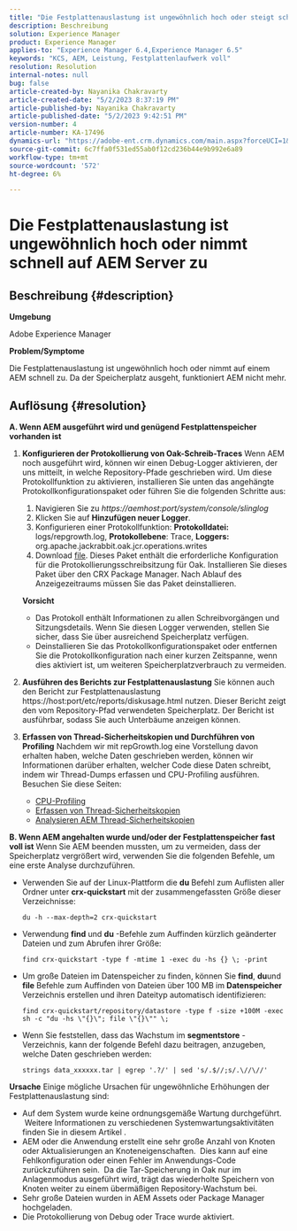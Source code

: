```yaml
---
title: "Die Festplattenauslastung ist ungewöhnlich hoch oder steigt schnell auf AEM Server."
description: Beschreibung
solution: Experience Manager
product: Experience Manager
applies-to: "Experience Manager 6.4,Experience Manager 6.5"
keywords: "KCS, AEM, Leistung, Festplattenlaufwerk voll"
resolution: Resolution
internal-notes: null
bug: false
article-created-by: Nayanika Chakravarty
article-created-date: "5/2/2023 8:37:19 PM"
article-published-by: Nayanika Chakravarty
article-published-date: "5/2/2023 9:42:51 PM"
version-number: 4
article-number: KA-17496
dynamics-url: "https://adobe-ent.crm.dynamics.com/main.aspx?forceUCI=1&pagetype=entityrecord&etn=knowledgearticle&id=104d8e1f-29e9-ed11-a7c6-6045bd006268"
source-git-commit: 6c7ffa0f531ed55ab0f12cd236b44e9b992e6a89
workflow-type: tm+mt
source-wordcount: '572'
ht-degree: 6%

---
```


# Die Festplattenauslastung ist ungewöhnlich hoch oder nimmt schnell auf AEM Server zu

## Beschreibung {#description}


<b>Umgebung</b>

Adobe Experience Manager

<b>Problem/Symptome</b>

Die Festplattenauslastung ist ungewöhnlich hoch oder nimmt auf einem AEM schnell zu. Da der Speicherplatz ausgeht, funktioniert AEM nicht mehr.




## Auflösung {#resolution}

<b>A. Wenn AEM ausgeführt wird und genügend Festplattenspeicher vorhanden ist</b>
1. <b>Konfigurieren der Protokollierung von Oak-Schreib-Traces</b>    Wenn AEM noch ausgeführt wird, können wir einen Debug-Logger aktivieren, der uns mitteilt, in welche Repository-Pfade geschrieben wird. Um diese Protokollfunktion zu aktivieren, installieren Sie unten das angehängte Protokollkonfigurationspaket oder führen Sie die folgenden Schritte aus:

   1. Navigieren Sie zu *https://aemhost:port/system/console/slinglog*
   2. Klicken Sie auf <b>Hinzufügen neuer Logger</b>.
   3. Konfigurieren einer Protokollfunktion: <b>Protokolldatei:</b> logs/repgrowth.log, <b>Protokollebene</b>: Trace, <b>Loggers:</b> org.apache.jackrabbit.oak.jcr.operations.writes
   4. Download [file](https://helpx.adobe.com/content/dam/help/en/experience-manager/kb/analyze-unusual-repository-growth/jcr:content/main-pars/download/log_repository_growth-1.zip).        Dieses Paket enthält die erforderliche Konfiguration für die Protokollierungsschreibsitzung für Oak. Installieren Sie dieses Paket über den CRX Package Manager. Nach Ablauf des Anzeigezeitraums müssen Sie das Paket deinstallieren.

   <b>Vorsicht</b>

   - Das Protokoll enthält Informationen zu allen Schreibvorgängen und Sitzungsdetails. Wenn Sie diesen Logger verwenden, stellen Sie sicher, dass Sie über ausreichend Speicherplatz verfügen.
   - Deinstallieren Sie das Protokollkonfigurationspaket oder entfernen Sie die Protokollkonfiguration nach einer kurzen Zeitspanne, wenn dies aktiviert ist, um weiteren Speicherplatzverbrauch zu vermeiden.
2. <b>Ausführen des Berichts zur Festplattenauslastung</b>    Sie können auch den Bericht zur Festplattenauslastung https://host:port/etc/reports/diskusage.html nutzen. Dieser Bericht zeigt den vom Repository-Pfad verwendeten Speicherplatz. Der Bericht ist ausführbar, sodass Sie auch Unterbäume anzeigen können.
3. <b>Erfassen von Thread-Sicherheitskopien und Durchführen von Profiling</b>    Nachdem wir mit repGrowth.log eine Vorstellung davon erhalten haben, welche Daten geschrieben werden, können wir Informationen darüber erhalten, welcher Code diese Daten schreibt, indem wir Thread-Dumps erfassen und CPU-Profiling ausführen. Besuchen Sie diese Seiten:

   - [CPU-Profiling](https://experienceleague.adobe.com/docs/experience-cloud-kcs/kbarticles/KA-17499.html?lang=de)
   - [Erfassen von Thread-Sicherheitskopien](https://experienceleague.adobe.com/docs/experience-cloud-kcs/kbarticles/KA-17452.html?lang=de)
   - [Analysieren AEM Thread-Sicherheitskopien](https://experienceleague.adobe.com/docs/experience-cloud-kcs/kbarticles/KA-16458.html?lang=de)

<b>B. Wenn AEM angehalten wurde und/oder der Festplattenspeicher fast voll ist</b>
Wenn Sie AEM beenden mussten, um zu vermeiden, dass der Speicherplatz vergrößert wird, verwenden Sie die folgenden Befehle, um eine erste Analyse durchzuführen.

- Verwenden Sie auf der Linux-Plattform die <b>du</b> Befehl zum Auflisten aller Ordner unter <b>crx-quickstart</b> mit der zusammengefassten Größe dieser Verzeichnisse:<br>

   ```
   du -h --max-depth=2 crx-quickstart
   ```

- Verwendung <b>find</b> und <b>du</b> -Befehle zum Auffinden kürzlich geänderter Dateien und zum Abrufen ihrer Größe:

   ```
   find crx-quickstart -type f -mtime 1 -exec du -hs {} \; -print
   ```

- Um große Dateien im Datenspeicher zu finden, können Sie <b>find</b>, <b>du</b>und <b>file</b> Befehle zum Auffinden von Dateien über 100 MB im <b>Datenspeicher</b> Verzeichnis erstellen und ihren Dateityp automatisch identifizieren:

   ```
   find crx-quickstart/repository/datastore -type f -size +100M -exec sh -c "du -hs \"{}\"; file \"{}\"" \;
   ```

- Wenn Sie feststellen, dass das Wachstum im <b>segmentstore</b> -Verzeichnis, kann der folgende Befehl dazu beitragen, anzugeben, welche Daten geschrieben werden:

   ```
   strings data_xxxxxx.tar | egrep '.?/' | sed 's/.$//;s/.\//\//'
   ```

<b>Ursache</b>
Einige mögliche Ursachen für ungewöhnliche Erhöhungen der Festplattenauslastung sind:

- Auf dem System wurde keine ordnungsgemäße Wartung durchgeführt.  Weitere Informationen zu verschiedenen Systemwartungsaktivitäten finden Sie in diesem Artikel .
- AEM oder die Anwendung erstellt eine sehr große Anzahl von Knoten oder Aktualisierungen an Knoteneigenschaften.  Dies kann auf eine Fehlkonfiguration oder einen Fehler im Anwendungs-Code zurückzuführen sein.  Da die Tar-Speicherung in Oak nur im Anlagenmodus ausgeführt wird, trägt das wiederholte Speichern von Knoten weiter zu einem übermäßigen Repository-Wachstum bei.
- Sehr große Dateien wurden in AEM Assets oder Package Manager hochgeladen.
- Die Protokollierung von Debug oder Trace wurde aktiviert.

